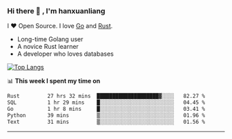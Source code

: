 ### Hi there 👋 , I'm hanxuanliang

<!--
**hanxuanliang/hanxuanliang** is a ✨ _special_ ✨ repository because its `README.md` (this file) appears on your GitHub profile.

Here are some ideas to get you started:

- 🔭 I’m currently working on ...
- 🌱 I’m currently learning ...
- 👯 I’m looking to collaborate on ...
- 🤔 I’m looking for help with ...
- 💬 Ask me about ...
- 📫 How to reach me: ...
- 😄 Pronouns: ...
- ⚡ Fun fact: ...
-->
I ❤ Open Source. I love [Go](https://golang.org) and [Rust](https://www.rust-lang.org/zh-CN/).

* Long-time Golang user
* A novice Rust learner
* A developer who loves databases

[![Top Langs](https://github-readme-stats.vercel.app/api?username=hanxuanliang&show_icons=true&count_private=true&line_height=40)](https://github.com/anuraghazra/github-readme-stats)

📊 **This week I spent my time on**
<!--START_SECTION:waka-->

```txt
Rust         27 hrs 32 mins  ████████████████████▓░░░░   82.27 %
SQL          1 hr 29 mins    █░░░░░░░░░░░░░░░░░░░░░░░░   04.45 %
Go           1 hr 8 mins     █░░░░░░░░░░░░░░░░░░░░░░░░   03.41 %
Python       39 mins         ▒░░░░░░░░░░░░░░░░░░░░░░░░   01.96 %
Text         31 mins         ▒░░░░░░░░░░░░░░░░░░░░░░░░   01.56 %
```

<!--END_SECTION:waka-->

***
